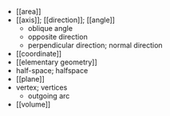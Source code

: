 - [[area]]
- [[axis]]; [[direction]]; [[angle]]
    - oblique angle
    - opposite direction
    - perpendicular direction; normal direction
- [[coordinate]]
- [[elementary geometry]]
- half-space; halfspace
- [[plane]]
- vertex; vertices
    - outgoing arc
- [[volume]]
